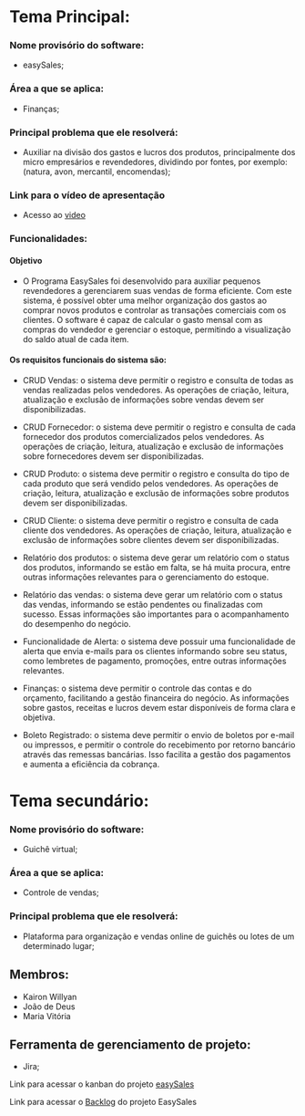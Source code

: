 # Tema Principal:
### **Nome provisório do software:**

- easySales;

### **Área a que se aplica:** 

- Finanças;

### **Principal problema que ele resolverá:**

- Auxiliar na divisão dos gastos e lucros dos produtos, principalmente dos micro empresários e revendedores, dividindo por fontes, por exemplo: (natura, avon, mercantil, encomendas);

### **Link para o vídeo de apresentação**

- Acesso ao [video](https://drive.google.com/file/d/1jE2CcQRxjEbf6farJhRxpiZgXIZAd7Dz/view?usp=drivesdk)

### **Funcionalidades:**
#### **Objetivo**
- O Programa EasySales foi desenvolvido para auxiliar pequenos revendedores a gerenciarem suas vendas de forma eficiente. Com este sistema, é possível obter uma melhor organização dos gastos ao comprar novos produtos e controlar as transações comerciais com os clientes. O software é capaz de calcular o gasto mensal com as compras do vendedor e gerenciar o estoque, permitindo a visualização do saldo atual de cada item.

#### **Os requisitos funcionais do sistema são:**

- CRUD Vendas: o sistema deve permitir o registro e consulta de todas as vendas realizadas pelos vendedores. As operações de criação, leitura, atualização e exclusão de informações sobre vendas devem ser disponibilizadas.

- CRUD Fornecedor: o sistema deve permitir o registro e consulta de cada fornecedor dos produtos comercializados pelos vendedores. As operações de criação, leitura, atualização e exclusão de informações sobre fornecedores devem ser disponibilizadas.

- CRUD Produto: o sistema deve permitir o registro e consulta do tipo de cada produto que será vendido pelos vendedores. As operações de criação, leitura, atualização e exclusão de informações sobre produtos devem ser disponibilizadas.

- CRUD Cliente: o sistema deve permitir o registro e consulta de cada cliente dos vendedores. As operações de criação, leitura, atualização e exclusão de informações sobre clientes devem ser disponibilizadas.

- Relatório dos produtos: o sistema deve gerar um relatório com o status dos produtos, informando se estão em falta, se há muita procura, entre outras informações relevantes para o gerenciamento do estoque.

- Relatório das vendas: o sistema deve gerar um relatório com o status das vendas, informando se estão pendentes ou finalizadas com sucesso. Essas informações são importantes para o acompanhamento do desempenho do negócio.

- Funcionalidade de Alerta: o sistema deve possuir uma funcionalidade de alerta que envia e-mails para os clientes informando sobre seu status, como lembretes de pagamento, promoções, entre outras informações relevantes.

- Finanças: o sistema deve permitir o controle das contas e do orçamento, facilitando a gestão financeira do negócio. As informações sobre gastos, receitas e lucros devem estar disponíveis de forma clara e objetiva.

- Boleto Registrado: o sistema deve permitir o envio de boletos por e-mail ou impressos, e permitir o controle do recebimento por retorno bancário através das remessas bancárias. Isso facilita a gestão dos pagamentos e aumenta a eficiência da cobrança.

# Tema secundário:
### **Nome provisório do software:**

- Guichê virtual;

### **Área a que se aplica:**

- Controle de vendas;

### **Principal problema que ele resolverá:**

- Plataforma para organização e vendas online de guichês ou lotes de um determinado lugar;


## Membros: 
- Kairon Willyan
- João de Deus 
- Maria Vitória

## Ferramenta de gerenciamento de projeto:
- Jira;

Link para acessar o kanban do projeto [easySales](https://easysales.atlassian.net/jira/software/projects/EAS/boards/1)

Link para acessar o [Backlog](https://drive.google.com/file/d/1aLGfeUBPlwT__gFFsKMCOCP-SkoJwOAr/view?usp=sharing) do projeto EasySales